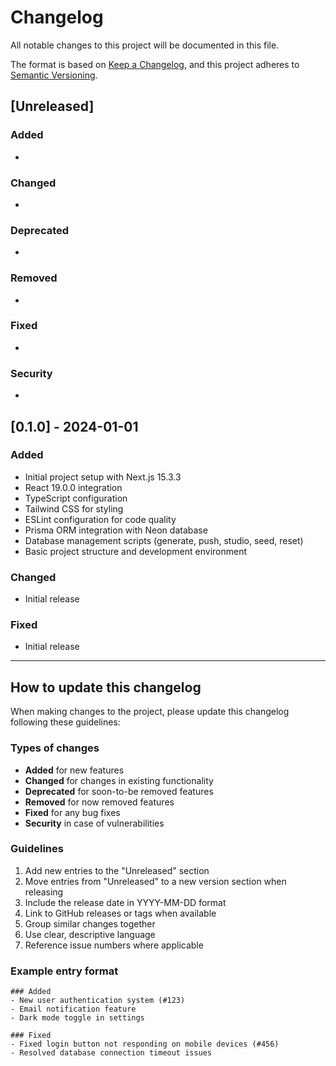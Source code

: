 # Changelog

All notable changes to this project will be documented in this file.

The format is based on [Keep a Changelog](https://keepachangelog.com/en/1.0.0/),
and this project adheres to [Semantic Versioning](https://semver.org/spec/v2.0.0.html).

## [Unreleased]

### Added
- 

### Changed
- 

### Deprecated
- 

### Removed
- 

### Fixed
- 

### Security
- 

## [0.1.0] - 2024-01-01

### Added
- Initial project setup with Next.js 15.3.3
- React 19.0.0 integration
- TypeScript configuration
- Tailwind CSS for styling
- ESLint configuration for code quality
- Prisma ORM integration with Neon database
- Database management scripts (generate, push, studio, seed, reset)
- Basic project structure and development environment

### Changed
- Initial release

### Fixed
- Initial release

---

## How to update this changelog

When making changes to the project, please update this changelog following these guidelines:

### Types of changes
- **Added** for new features
- **Changed** for changes in existing functionality
- **Deprecated** for soon-to-be removed features
- **Removed** for now removed features
- **Fixed** for any bug fixes
- **Security** in case of vulnerabilities

### Guidelines
1. Add new entries to the "Unreleased" section
2. Move entries from "Unreleased" to a new version section when releasing
3. Include the release date in YYYY-MM-DD format
4. Link to GitHub releases or tags when available
5. Group similar changes together
6. Use clear, descriptive language
7. Reference issue numbers where applicable

### Example entry format
```
### Added
- New user authentication system (#123)
- Email notification feature
- Dark mode toggle in settings

### Fixed
- Fixed login button not responding on mobile devices (#456)
- Resolved database connection timeout issues 